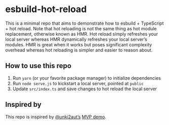 # esbuild-hot-reload

This is a minimal repo that aims to demonstrate how to esbuild + TypeScript + hot reload. Note that hot reloading is not the same thing as hot module replacement, otherwise known as HMR. Hot reload simply refreshes your local server whereas HMR dynamically refreshes your local server’s modules. HMR is great when it works but poses significant complexity overhead whereas hot reloading is simpler and easier to reason about.

## How to use this repo

1. Run `yarn` (or your favorite package manager) to initialize dependencies
1. Run `node serve.js` to kickstart a local server, pointed at `public`
1. Update `src/index.ts` and save changes to hot reload the local server

## Inspired by

This repo is inspired by [@unki2aut’s](https://github.com/evanw/esbuild/issues/21#issuecomment-744183916) [MVP demo](https://gist.github.com/unki2aut/4ac81c33be2e8f121e80a26eba1735d7).
